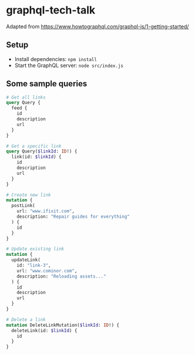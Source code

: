 # graphql-tech-talk
Adapted from https://www.howtographql.com/graphql-js/1-getting-started/

## Setup
* Install dependencies: `npm install`
* Start the GraphQL server: `node src/index.js`

## Some sample queries

```graphql
# Get all links
query Query {
  feed {
    id
    description
    url
  }
}

# Get a specific link
query Query($linkId: ID!) {
  link(id: $linkId) {
    id
    description
    url
  }
}

# Create new link
mutation {
  postLink(
    url: "www.ifixit.com",
    description: "Repair guides for everything"
  ) {
    id
  }
}

# Update existing link
mutation {
  updateLink(
    id: "link-3",
    url: "www.cominor.com",
    description: "Reloading assets..."
  ) {
    id
    description
    url
  }
}

# Delete a link
mutation DeleteLinkMutation($linkId: ID!) {
  deleteLink(id: $linkId) {
    id
  }
}
```
